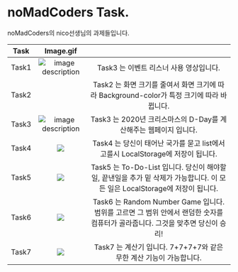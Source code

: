 # noMadCoders Task.
noMadCoders의 nico선생님의 과제들입니다. 



|Task|Image.gif||
|:--:|:--:|:--:|
|Task1|![image description](https://user-images.githubusercontent.com/62688109/104127324-d6e4e880-53a4-11eb-883c-30c133bf7ba6.gif)|Task3 는 이벤트 리스너 사용 영상입니다.|
|Task2||Task2 는 화면 크기를 줄여서 화면 크기에 따라 Background-color가 특정 크기에 따라 바뀝니다.|
|Task3|![image description](https://user-images.githubusercontent.com/62688109/104127324-d6e4e880-53a4-11eb-883c-30c133bf7ba6.gif)|Task3 는 2020년 크리스마스의 D-Day를 계산해주는 웹페이지 입니다.|
|Task4|![](https://user-images.githubusercontent.com/62688109/104127318-d2b8cb00-53a4-11eb-8e1d-02a7b533ea3f.gif)|Task4 는 당신이 태어난 국가를 묻고 list에서 고를시 LocalStorage에 저장이 됩니다.|
|Task5|![](https://user-images.githubusercontent.com/62688109/104127320-d3e9f800-53a4-11eb-87c6-52e62591c2f4.gif)|Task5 는 To-Do-List 입니다. 당신이 해야할일, 끝낸일을 추가 밑 삭제가 가능합니다. 이 모든 일은 LocalStorage에 저장이 됩니다.|
|Task6|![](https://user-images.githubusercontent.com/62688109/104127314-d0567100-53a4-11eb-94ca-4053e324b553.gif)|Task6 는 Random Number Game 입니다. 범위를 고르면 그 범위 안에서 랜덤한 숫자를 컴퓨터가 골라줍니다. 그것을 맞추면 당신이 승리!|
|Task7|![](https://user-images.githubusercontent.com/62688109/104127316-d1879e00-53a4-11eb-8cfc-f7641e372b59.gif)|Task7 는 계산기 입니다. 7+7+7+7와 같은 무한 계산 기능이 가능합니다.|
